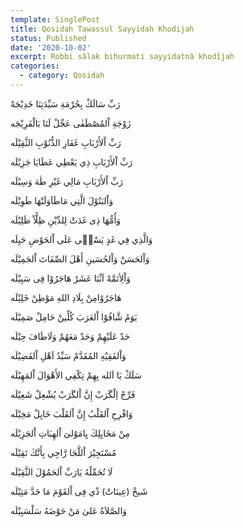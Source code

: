 ```yaml
---
template: SinglePost
title: Qosidah Tawassul Sayyidah Khodijah
status: Published
date: '2020-10-02'
excerpt: Robbi sâlak bihurmati sayyidatnâ khodîjah
categories:
  - category: Qosidah
---
```


رَبِّ سَالَكْ بِحُرْمَةِ سَيِّدَتِنَا خَدِيْجَهْ

زَوْجَةِ اْلمُصْطَفٰی عَجِّلْ لَنَا بَالْفَرِيْجَه

رَبِّ اْلأَرْبَابِ غَفَارِ الذُّنُوْبِ الثَّقِيْلَه

رَبِّ اْلأَرْبَابِ ذِي يَعْطِي عَطَايَا جَزِيْلَه

رَبِّ اْلأَرْبَابِ مَالِي غَيْرِ طٰهَ وَسِيْلَه

وَاْلبَتُوْلَ الَّتِي مَاطَاَوَلَتْهَا طَوِيْلَه

وَأُمُّهَا ذِی غَدَتْ لِلدِّيْنِ ظِلًّاً ظَلِيْلَه

وَالَّذِي فِي غَدٍ يَسْقٖی عَلَی اْلحَوْضِ جَيِلَه

وَاْلحَسَنْ وَاْلحُسَينِ أَهْلَ الصِّفَاتَ اْلجَمِيْلَه

وَاْلِأئمَّهْ اَثْنَا عَشَرْ هَاجَرُوْا فِى سَبِيْلَه

هَاجَرُوْامِنْ بِلَادِ اللهِ مَوْطِنْ خَلِيْلَه

يَوَمُ شَّافُوْا اْلعَرَبَ کُلِّينْ حَامِلْ صَمِيْلَه

حَدْ عَلَيْهِمْ وَحَدْ مَعَهُمْ وَلَاطَافَ حِيْلَه

وَاْلفَقِيْهِ المُقَدَّمْ سَيِّدُ اَهْلِ اْلفَضِيْلَه

سَلَكْ يَا اَلله بِهِمْ تِکْفِي الأَهْوَالَ اْلمَهِيْلَه

فَرِّجْ اِلْگَرَبْ إِنَّ اْلگَرَبْ يُشْعِلْ شَعِيْلَه

وَافْرِحِ اْلقَلْبُ إِنَّ اْلقَلْبَ خَايِلْ مَخِيْلَه

مِنْ مَخَايِلِكَ يِامَوْلیَ اْلهِبَاتِ اْلجَزِيْلَه

مُسْتَجِيْرَ اْللَّجَا رَّاجِي بِأَنَّكَ تَقِيْلَه

لَا تُحَمِّلْهُ يَارَبِّ اْلحَمُوْلَ الثَّقِيْلَه

شَيخْ (عِينَاتْ) ذْي فِی اْلقَوْمَ مَا حَدَّ مَثِيْلَه

وَالصَّلاَةُ عَلیٰ مَنْ حَوْضَهُ سَلْسَبِيْلَه

